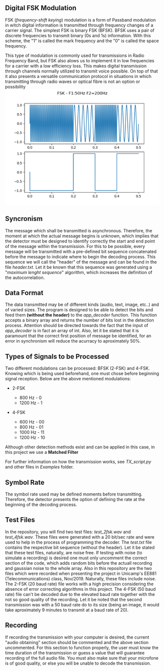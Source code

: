 ## Digital FSK Modulation
FSK (*frequency-shift keying*) modulation is a form of Passband modulation in witch digital information is transmitted through frequency changes of a carrier signal. The simplest FSK is binary FSK (BFSK). BFSK uses a pair of discrete frequencies to transmit binary (0s and 1s) information. With this scheme, the "1" is called the mark frequency and the "0" is called the space frequency.


This type of modulation is commonly used for transmissions in Radio Frequency Band, but FSK also alows us to implement it in low frequencies for a carrier with a low efficiency loss. This makes digital transmission through channels normally utilized to transmit voice possible. On top of that it also presents a versatile communication protocol in situations in which transmitting through radio waves or optical fibre is not an option or possibility
![FSK Modulation](FSK.png)

## Syncronism
The message which shall be transmitted is asynchronous. Therefore, the moment at which the actual message begins is unknown, which implies that the detector must be designed to identify correctly the start and end point of the message within the transmission. For this to be possible, every message will be transmitted with a pre-defined bit sequence concatenated before the message to indicate where to begin the decoding process. This sequence we will call the "header" of the message and can be found in the file *header.txt*. Let it be known that this sequence was generated using a "*maximum lenght sequence*" algorithm, which increases the definition of the autocorrelation.

## Data Format
The data transmitted may be of different kinds (audio, text, image, etc..) and of varied sizes. The program is designed to be able to detect the bits and feed them **(without the header)** to the *app_decoder* function. This function accepts a binary array and returns the number of bits lost in the detection process. Attention should be directed towards the fact that the input of *app_decoder* is in fact an array of int. Also, let it be stated that it is paramount that the correct first position of message be identified, for an error in synchronism will reduce the acurracy to aproximately 50%.


## Types of Signals to be Processed
Two different modulations can be processed: BFSK (2-FSK) and 4-FSK. Knowing which is being used beforehand, one must chose before beginning signal reception. Below are the above mentioned modulations:

- 2-FSK
    - 800 Hz - 0
    - 1200 Hz - 1

- 4-FSK
    - 600 Hz - 00
    - 800 Hz - 01
    - 1000 Hz - 11
    - 1200 Hz - 10
    
Although other detection methods exist and can be applied in this case, in this project we use a **Matched Filter**

For further information on how the transmission works, see *TX_script.py* and other files in *Examples* folder.

## Symbol Rate
The symbol rate used may be defined moments before transmitting. Therefore, the detector presents the option of defining the rate at the beginning of the decoding process.


## Test Files
In the repository, you will find two test files: *test_2fsk.wav* and *test_4fsk.wav*. These files were generated with a 20 bit/sec rate and were used to help in the process of programming the decoder. The *test.txt* file contains the respective bit sequence (without the header). Let it be stated that these test files, naturally, are noise free. If testing with noise (to simulate a recording) is desired one must only uncomment the correct section of the code, which adds random bits before the actuall recording and gaussian noise to the whole array.
Also in this repository are the two files which were recorded when presenting the project in Unicamp's EE881 (Telecommunications) class, Nov/2019. Naturally, these files include noise. The 2-FSK (20 baud rate) file works with a high precision considering the absence of error correcting algorithms in this project. The 4-FSK (50 baud rate) file can't be decoded due to the elevated baud rate together with the not so good quality of the recording. Let it be noted that the second transmission was with a 50 baud rate do to its size (being an image, it would take aproximately 9 minutes to transmit at a baud rate of 20).

## Recording 
If recording the transmission with your computer is desired, the current "audio obtaining" section should be commented and the above section uncommented. For this section to function properly, the user must know the time duration of the transmission or guess a value that will guarantee recording of the full audio file. You must also make sure that your microfone is of good quality, or else you will be unable to decode the transmission.
